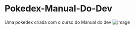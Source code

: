 # Pokedex-Manual-Do-Dev
Uma pokedex criada com o curso do Manual do dev
![image](https://user-images.githubusercontent.com/105392455/226370892-3a13d7e2-3876-44d5-8a53-1e120ea05ec6.png)

